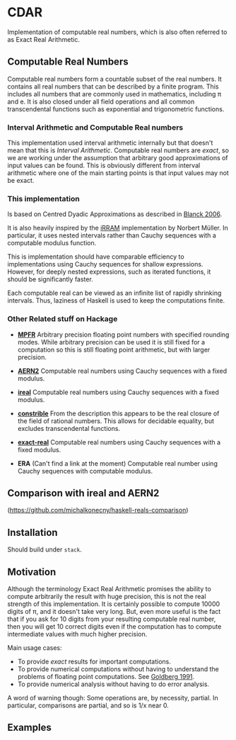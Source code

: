 # CDAR

Implementation of computable real numbers, which is also often referred to as Exact Real Arithmetic.

## Computable Real Numbers

Computable real numbers form a countable subset of the real numbers. It contains all real numbers that can be described by a finite program.  This includes all numbers that are commonly used in mathematics, including π and e. It is also closed under all field operations and all common transcendental functions such as exponential and trigonometric functions.

### Interval Arithmetic and Computable Real numbers

This implementation used interval arithmetic internally but that doesn't mean that this is _Interval Arithmetic_. Computable real numbers are _exact_, so we are working under the assumption that arbitrary good approximations of input values can be found. This is obviously different from interval arithmetic where one of the main starting points is that input values may not be exact.

### This implementation

Is based on Centred Dyadic Approximations as described in [Blanck 2006](http://cs.swan.ac.uk/~csjens/pdf/centred.pdf).

It is also heavily inspired by the [iRRAM](http://irram.uni-trier.de/) implementation by Norbert Müller. In particular, it uses nested intervals rather than Cauchy sequences with a computable modulus function.

This is implementation should have comparable efficiency to implementations using Cauchy sequences for shallow expressions. However, for deeply nested expressions, such as iterated functions, it should be significantly faster.

Each computable real can be viewed as an infinite list of rapidly shrinking intervals. Thus, laziness of Haskell is used to keep the computations finite.

### Other Related stuff on Hackage

* [**MPFR**](https://hackage.haskell.org/package/hmpfr-0.4.3/docs/Data-Number-MPFR.html) Arbitrary precision floating point numbers with specified rounding modes. While arbitrary precision can be used it is still fixed for a computation so this is still floating point arithmetic, but with larger precision.

* [**AERN2**](https://hackage.haskell.org/package/aern2-real) Computable real numbers using Cauchy sequences with a fixed modulus.

* [**ireal**](http://hackage.haskell.org/package/ireal) Computable real numbers using Cauchy sequences with a fixed modulus.

* [**constrible**](http://hackage.haskell.org/package/constructible) From the description this appears to be the real closure of the field of rational numbers. This allows for decidable equality, but excludes transcendental functions.

* [**exact-real**](http://hackage.haskell.org/package/exact-real) Computable real numbers using Cauchy sequences with a fixed modulus.

* **ERA** (Can't find a link at the moment) Computable real number using Cauchy sequences with computable modulus.

## Comparison with ireal and AERN2

(https://github.com/michalkonecny/haskell-reals-comparison)

## Installation

Should build under `stack`.

## Motivation

Although the terminology Exact Real Arithmetic promises the ability to compute arbitrarily the result with huge precision, this is not the real strength of this implementation. It is certainly possible to compute 10000 digits of π, and it doesn't take very long. But, even more useful is the fact that if you ask for 10 digits from your resulting computable real number, then you will get 10 correct digits even if the computation has to compute intermediate values with much higher precision.

Main usage cases:
* To provide _exact_ results for important computations.
* To provide numerical computations without having to understand the problems of floating point computations. See [Goldberg 1991](http://dl.acm.org/citation.cfm?id=103163).
* To provide numerical analysis without having to do error analysis.

A word of warning though: Some operations are, by necessity, partial. In particular, comparisons are partial, and so is 1/x near 0.

## Examples

